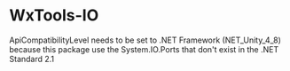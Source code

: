 # WxTools-IO

ApiCompatibilityLevel needs to be set to .NET Framework (NET_Unity_4_8) because this package use the System.IO.Ports that don't exist in the .NET Standard 2.1 